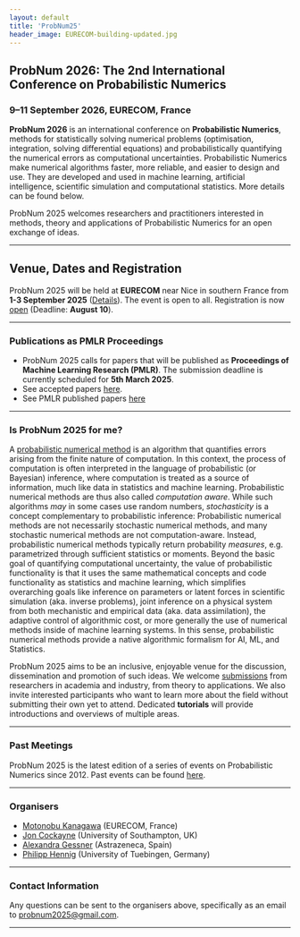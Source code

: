 ```yaml
---
layout: default
title: 'ProbNum25'
header_image: EURECOM-building-updated.jpg
---
```

## ProbNum 2026: The 2nd International Conference on Probabilistic Numerics
### 9&ndash;11 September 2026, EURECOM, France


**ProbNum 2026** is an international conference on **Probabilistic Numerics**, methods for statistically solving numerical problems (optimisation, integration, solving differential equations) and probabilistically quantifying the numerical errors as computational uncertainties. Probabilistic Numerics make numerical algorithms faster, more reliable, and easier to design and use. They are developed and used in machine learning, artificial intelligence, scientific simulation and computational statistics. More details can be found below. 

ProbNum 2025 welcomes researchers and practitioners interested in methods, theory and applications of Probabilistic Numerics for an open exchange of ideas.

--- 
## Venue, Dates and Registration

ProbNum 2025 will be held at **EURECOM** near Nice in southern France from **1-3 September 2025** ([Details](/venue.html)).  The event is open to all. Registration is now [open](https://probnum25.github.io/registration) (Deadline: **August 10**).

--- 
### Publications as PMLR Proceedings
- ProbNum 2025 calls for papers that will be published as **Proceedings of Machine Learning Research (PMLR)**. The submission deadline is currently scheduled for **5th March 2025**.
- See accepted papers [here](https://probnum25.github.io/papers).
- See PMLR published papers [here](https://proceedings.mlr.press/v271/)

---
### Is ProbNum 2025 for me?

A [probabilistic numerical method](https://en.wikipedia.org/wiki/Probabilistic_numerics) is an algorithm that quantifies errors arising from the finite nature of computation. In this context, the process of computation is often interpreted in the language of probabilistic (or Bayesian) inference, where computation is treated as a source of information, much like data in statistics and machine learning. Probabilistic numerical methods are thus also called *computation aware*. While such algorithms *may* in some cases use random numbers, *stochasticity* is a concept complementary to probabilistic inference: Probabilistic numerical methods are not necessarily stochastic numerical methods, and many stochastic numerical methods are not computation-aware. Instead, probabilistic numerical methods typically return probability *measures*, e.g. parametrized through sufficient statistics or moments. Beyond the basic goal of quantifying computational uncertainty, the value of probabilistic functionality is that it uses the same mathematical concepts and code functionality as statistics and machine learning, which simplifies overarching goals like inference on parameters or latent forces in scientific simulation (aka. inverse problems), joint inference on a physical system from both mechanistic and empirical data (aka. data assimilation), the adaptive control of algorithmic cost, or more generally the use of numerical methods inside of machine learning systems. In this sense, probabilistic numerical methods provide a native algorithmic formalism for AI, ML, and Statistics.

ProbNum 2025 aims to be an inclusive, enjoyable venue for the discussion, dissemination and promotion of such ideas. We welcome [submissions](/submissions.html) from researchers in academia and industry, from theory to applications. We also invite interested participants who want to learn more about the field without submitting their own yet to attend. Dedicated **tutorials** will provide introductions and overviews of multiple areas.

---
### Past Meetings
ProbNum 2025 is the latest edition of a series of events on Probabilistic Numerics since 2012. Past events can be found [here](https://www.probabilistic-numerics.org/meetings/).

---
### Organisers  

- [Motonobu Kanagawa](https://sites.google.com/site/motonobukanagawa/) (EURECOM, France)
- [Jon Cockayne](https://joncockayne.me/) (University of Southampton, UK)
- [Alexandra Gessner](https://github.com/alpiges) (Astrazeneca, Spain)
- [Philipp Hennig](https://uni-tuebingen.de/en/fakultaeten/mathematisch-naturwissenschaftliche-fakultaet/fachbereiche/informatik/lehrstuehle/methods-of-machine-learning/start/) (University of Tuebingen, Germany)

---
### Contact Information
Any questions can be sent to the organisers above, specifically as an email to [probnum2025@gmail.com](mailto:probnum2025@gmail.com).

---


